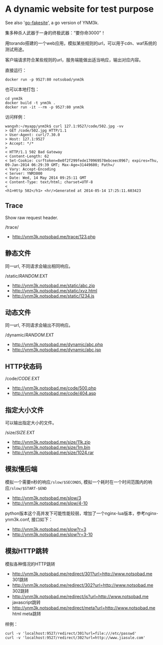 # A dynamic website for test purpose
See also '[go-fakesite](https://github.com/notsobad/go-fakesite)', a go version of YNM3k.


集多种杀人武器于一身的终极武器：“要你命3000”！

用torando搭建的一个web应用，模拟某些规则的url，可以用于cdn、waf系统的测试用途。

客户端请求符合某些规则的url，服务端能做出适当响应，输出对应内容。

直接运行：
```
docker run -p 9527:80 notsobad/ynm3k
```

也可以本地打包：
```
cd ynm3k
docker build -t ynm3k .
docker run -it --rm -p 9527:80 ynm3k
```

访问样例：

	wangxh:~/myapp/ynm3k$ curl 127.1:9527/code/502.jpg -vv
	> GET /code/502.jpg HTTP/1.1
	> User-Agent: curl/7.30.0
	> Host: 127.1:9527
	> Accept: */*
	>
	< HTTP/1.1 502 Bad Gateway
	< Content-Length: 62
	< Set-Cookie: csrftoken=8e0f2f299fede170969578ebceec0967; expires=Thu, 09-Jan-2014 06:29:39 GMT; Max-Age=31449600; Path=/
	< Vary: Accept-Encoding
	< Server: YNM3000
	< Date: Wed, 14 May 2014 09:25:11 GMT
	< Content-Type: text/html; charset=UTF-8
	<
	<h1>Http 502</h1> <hr/>Generated at 2014-05-14 17:25:11.603423

## Trace

Show raw request header.

/trace/

* http://ynm3k.notsobad.me/trace/123.php


## 静态文件

同一url, 不同请求会输出相同响应。

/static/$RANDOM.$EXT

* http://ynm3k.notsobad.me/static/abc.zip
* http://ynm3k.notsobad.me/static/xyz.html
* http://ynm3k.notsobad.me/static/1234.js

## 动态文件

同一url, 不同请求会输出不同响应。

/dynamic/$RANDOM.$EXT

* http://ynm3k.notsobad.me/dynamic/abc.php
* http://ynm3k.notsobad.me/dynamic/abc.jsp

## HTTP状态码
/code/$CODE.$EXT

* http://ynm3k.notsobad.me/code/500.php
* http://ynm3k.notsobad.me/code/404.asp

## 指定大小文件

可以输出指定大小的文件。

/size/$SIZE.$EXT

* http://ynm3k.notsobad.me/size/11k.zip
* http://ynm3k.notsobad.me/size/1m.bin
* http://ynm3k.notsobad.me/size/1024.rar

## 模拟慢后端
模拟一个需要n秒的响应`/slow/$SECONDS`, 模拟一个耗时在一个时间范围内的响应`/slow/$START-$END`

* http://ynm3k.notsobad.me/slow/3
* http://ynm3k.notsobad.me/slow/4-10

python版本这个高并发下可能性能较弱，增加了一个nginx-lua版本，参考nginx-ynm3k.conf, 接口如下：
* http://ynm3k.notsobad.me/slow?r=3
* http://ynm3k.notsobad.me/slow?r=3-10

## 模拟HTTP跳转
模拟各种情况的HTTP跳转

* http://ynm3k.notsobad.me/redirect/301?url=http://www.notsobad.me  301跳转
* http://ynm3k.notsobad.me/redirect/302?url=http://www.notsobad.me  302跳转
* http://ynm3k.notsobad.me/redirect/js?url=http://www.notsobad.me javascript跳转
* http://ynm3k.notsobad.me/redirect/meta?url=http://www.notsobad.me html meta跳转

样例：

    curl -v 'localhost:9527/redirect/301?url=file:///etc/passwd'
    curl -v 'localhost:9527/redirect/302?url=http://www.jiasule.com'

